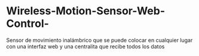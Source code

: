# Wireless-Motion-Sensor-Web-Control-
Sensor de movimiento inalámbrico que se puede colocar en cualquier lugar con una interfaz web y una centralita que recibe todos los datos
